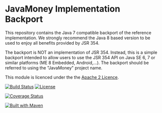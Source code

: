 JavaMoney Implementation Backport 
====================================================

This repository contains the Java 7 compatible backport of the reference implementation. We strongly recommend the
Java 8 based version to be used to enjoy all benefits provided by JSR 354.

The backport is NOT an implementation of JSR 354. Instead, this is a simple backport intended to allow users to use the JSR 354 API on Java SE 6, 7 or similar platforms (ME 8 Embedded, Android,...). The backport should be referred to using the "JavaMoney" project name.

This module is licenced under the the [Apache 2 Licence](https://www.apache.org/licenses/LICENSE-2.0.html).

[![Build Status](https://api.travis-ci.org/JavaMoney/javamoney-moneta-bp.png?branch=master)](https://travis-ci.org/JavaMoney/javamoney-moneta-bp) [![License](http://img.shields.io/badge/license-Apache2-red.svg)](http://opensource.org/licenses/apache-2.0)

[![Coverage Status](https://coveralls.io/repos/JavaMoney/javamoney-moneta-bp/badge.svg)](https://coveralls.io/r/JavaMoney/javamoney-moneta-bp)

[![Built with Maven](http://maven.apache.org/images/logos/maven-feather.png)](http://maven.org/)
